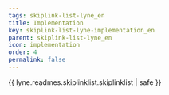 ```yaml
---
tags: skiplink-list-lyne_en
title: Implementation
key: skiplink-list-lyne-implementation_en
parent: skiplink-list-lyne_en
icon: implementation
order: 4
permalink: false  
---
```

{{ lyne.readmes.skiplinklist.skiplinklist | safe }}


